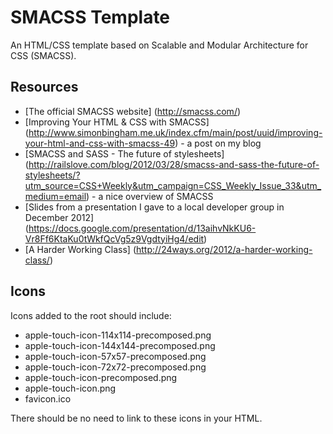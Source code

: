 # SMACSS Template

An HTML/CSS template based on Scalable and Modular Architecture for CSS (SMACSS).

## Resources

- [The official SMACSS website] (http://smacss.com/)
- [Improving Your HTML & CSS with SMACSS] (http://www.simonbingham.me.uk/index.cfm/main/post/uuid/improving-your-html-and-css-with-smacss-49) - a post on my blog
- [SMACSS and SASS - The future of stylesheets] (http://railslove.com/blog/2012/03/28/smacss-and-sass-the-future-of-stylesheets/?utm_source=CSS+Weekly&utm_campaign=CSS_Weekly_Issue_33&utm_medium=email) - a nice overview of SMACSS
- [Slides from a presentation I gave to a local developer group in December 2012] (https://docs.google.com/presentation/d/13aihvNkKU6-Vr8Ff6KtaKu0tWkfQcVg5z9VgdtyiHg4/edit)
- [A Harder Working Class] (http://24ways.org/2012/a-harder-working-class/)

## Icons

Icons added to the root should include:

- apple-touch-icon-114x114-precomposed.png
- apple-touch-icon-144x144-precomposed.png
- apple-touch-icon-57x57-precomposed.png
- apple-touch-icon-72x72-precomposed.png
- apple-touch-icon-precomposed.png
- apple-touch-icon.png
- favicon.ico

There should be no need to link to these icons in your HTML.